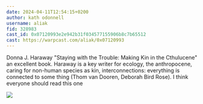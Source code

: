```yaml
---
date: 2024-04-11T12:54:15+0200
author: kath odonnell
username: aliak
fid: 328983
cast_id: 0x07120993e2e942b31f034577155906b8c7b65512
cast: https://warpcast.com/aliak/0x07120993
---
```

Donna J. Haraway "Staying with the Trouble: Making Kin in the Cthulucene"  an excellent book. Haraway is a key writer for ecology, the anthropocene, caring for non-human species as kin, interconnections: everything is connected to some thing (Thom van Dooren, Deborah Bird Rose). I think everyone should read this one  

![](https://imagedelivery.net/BXluQx4ige9GuW0Ia56BHw/8000a995-be94-41b6-4470-08b6621eae00/original)